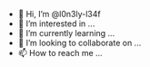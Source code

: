 - 👋 Hi, I’m @l0n3ly-l34f
- 👀 I’m interested in ...
- 🌱 I’m currently learning ...
- 💞️ I’m looking to collaborate on ...
- 📫 How to reach me ...

<!---
l0n3ly-l34f/l0n3ly-l34f is a ✨ special ✨ repository because its `README.md` (this file) appears on your GitHub profile.
You can click the Preview link to take a look at your changes.
--->
